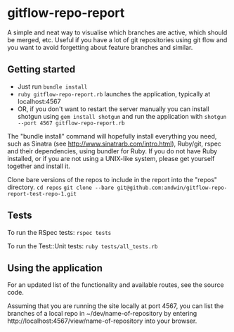 gitflow-repo-report
===================

A simple and neat way to visualise which branches are active, which should be
merged, etc. Useful if you have a lot of git repositories using git flow
and you want to avoid forgetting about feature branches and similar.


Getting started
---------------

* Just run ```bundle install```
* ```ruby gitflow-repo-report.rb``` launches the application, typically at localhost:4567
* OR, if you don't want to restart the server manually you can install shotgun
using ```gem install shotgun``` and run the application
with ```shotgun --port 4567 gitflow-repo-report.rb```

The "bundle install" command will hopefully install everything you need,
such as Sinatra (see http://www.sinatrarb.com/intro.html), Ruby/git, rspec
and their dependencies, using bundler for Ruby. If you do not have Ruby
installed, or if you are not using a UNIX-like system, please get yourself
together and install it.


Clone bare versions of the repos to include in the report into the "repos" directory.
```cd repos```
```git clone --bare git@github.com:andwin/gitflow-repo-report-test-repo-1.git```

Tests
-----

To run the RSpec tests: ```rspec tests```

To run the Test::Unit tests: ```ruby tests/all_tests.rb```


Using the application
---------------------

For an updated list of the functionality and available routes, see the source code.

Assuming that you are running the site locally at port 4567, you can list
the branches of a local repo in ~/dev/name-of-repository by entering
http://localhost:4567/view/name-of-repository into your browser.
